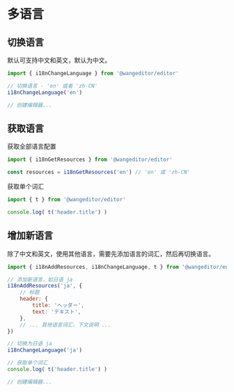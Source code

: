 # 多语言

## 切换语言

默认可支持中文和英文，默认为中文。

```js
import { i18nChangeLanguage } from '@wangeditor/editor'

// 切换语言 - 'en' 或者 'zh-CN'
i18nChangeLanguage('en')

// 创建编辑器...
```

## 获取语言

获取全部语言配置

```js
import { i18nGetResources } from '@wangeditor/editor'

const resources = i18nGetResources('en') // 'en' 或 'zh-CN'
```

获取单个词汇

```js
import { t } from '@wangeditor/editor'

console.log( t('header.title') )
```

## 增加新语言

除了中文和英文，使用其他语言，需要先添加语言的词汇，然后再切换语言。

```js
import { i18nAddResources, i18nChangeLanguage, t } from '@wangeditor/editor'

// 添加新语言，如日语 ja
i18nAddResources('ja', {
    // 标题
    header: {
        title: 'ヘッダー',
        text: 'テキスト',
    },
    // ... 其他语言词汇，下文说明 ...
})

// 切换为日语 ja
i18nChangeLanguage('ja')

// 获取单个词汇
console.log( t('header.title') )

// 创建编辑器...
```
